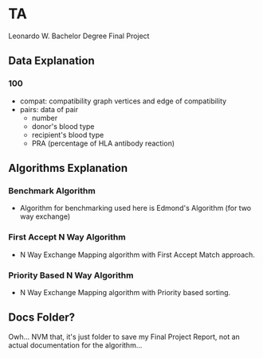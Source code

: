 # TA
Leonardo W. Bachelor Degree Final Project

## Data Explanation
### 100
- compat: compatibility graph vertices and edge of compatibility
- pairs: data of pair
    - number
    - donor's blood type
    - recipient's blood type
    - PRA (percentage of HLA antibody reaction)

## Algorithms Explanation
### Benchmark Algorithm
- Algorithm for benchmarking used here is Edmond's Algorithm (for two way exchange)

### First Accept N Way Algorithm
- N Way Exchange Mapping algorithm with First Accept Match approach.

### Priority Based N Way Algorithm
- N Way Exchange Mapping algorithm with Priority based sorting.

## Docs Folder?
Owh... NVM that, it's just folder to save my Final Project Report, not an actual documentation for the algorithm...
